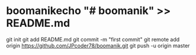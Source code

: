 # boomanikecho "# boomanik" >> README.md
git init
git add README.md
git commit -m "first commit"
git remote add origin https://github.com/JPcoder78/boomanik.git
git push -u origin master
